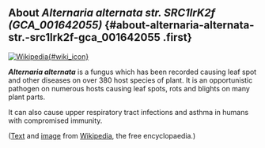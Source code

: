 About *Alternaria alternata str. SRC1lrK2f (GCA\_001642055)* {#about-alternaria-alternata-str.-src1lrk2f-gca_001642055 .first}
------------------------------------------------------------

[![Wikipedia](/img/wikipedia_logo_v2_en.png){#wiki_icon}](http://en.wikipedia.org/wiki/Alternaria_alternata)

***Alternaria alternata*** is a fungus which has been recorded causing
leaf spot and other diseases on over 380 host species of plant. It is an
opportunistic pathogen on numerous hosts causing leaf spots, rots and
blights on many plant parts.

It can also cause upper respiratory tract infections and asthma in
humans with compromised immunity.

([Text](http://en.wikipedia.org/wiki/Alternaria_alternata) and
[image](https://commons.wikimedia.org/wiki/File:Alternariaalternata.jpg)
from [Wikipedia](http://en.wikipedia.org/), the free encyclopaedia.)
